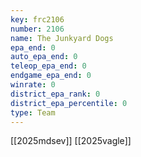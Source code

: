 ```yaml
---
key: frc2106
number: 2106
name: The Junkyard Dogs
epa_end: 0
auto_epa_end: 0
teleop_epa_end: 0
endgame_epa_end: 0
winrate: 0
district_epa_rank: 0
district_epa_percentile: 0
type: Team
---
```

[[2025mdsev]]
[[2025vagle]]
